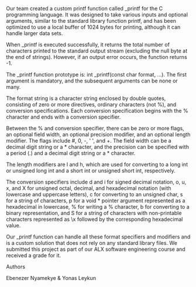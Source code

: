 Our team created a custom printf function called _printf for the C programming language. It was designed to take various inputs and optional arguments, similar to the standard library function printf, and has been optimized to use a local buffer of 1024 bytes for printing, although it can handle larger data sets.

When _printf is executed successfully, it returns the total number of characters printed to the standard output stream (excluding the null byte at the end of strings). However, if an output error occurs, the function returns -1.

The _printf function prototype is: int _printf(const char format, ...). The first argument is mandatory, and the subsequent arguments can be none or many.

The format string is a character string enclosed by double quotes, consisting of zero or more directives, ordinary characters (not %), and conversion specifications. Each conversion specification begins with the % character and ends with a conversion specifier.

Between the % and conversion specifier, there can be zero or more flags, an optional field width, an optional precision modifier, and an optional length modifier. The flags include #, 0, -, ' ', and +. The field width can be a decimal digit string or a * character, and the precision can be specified with a period (.) and a decimal digit string or a * character.

The length modifiers are l and h, which are used for converting to a long int or unsigned long int and a short int or unsigned short int, respectively.

The conversion specifiers include d and i for signed decimal notation, o, u, x, and X for unsigned octal, decimal, and hexadecimal notation (with lowercase and uppercase letters), c for converting to an unsigned char, s for a string of characters, p for a void * pointer argument represented as a hexadecimal in lowercase, % for writing a % character, b for converting to a binary representation, and S for a string of characters with non-printable characters represented as \x followed by the corresponding hexadecimal value.

Our _printf function can handle all these format specifiers and modifiers and is a custom solution that does not rely on any standard library files. We submitted this project as part of our ALX software engineering course and received a grade for it.

Authors

Ebenezer Nyamekye 
&
Yonas Leykun
